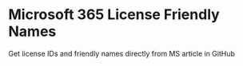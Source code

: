 # Microsoft 365 License Friendly Names
 Get license IDs and friendly names directly from MS article in GitHub
